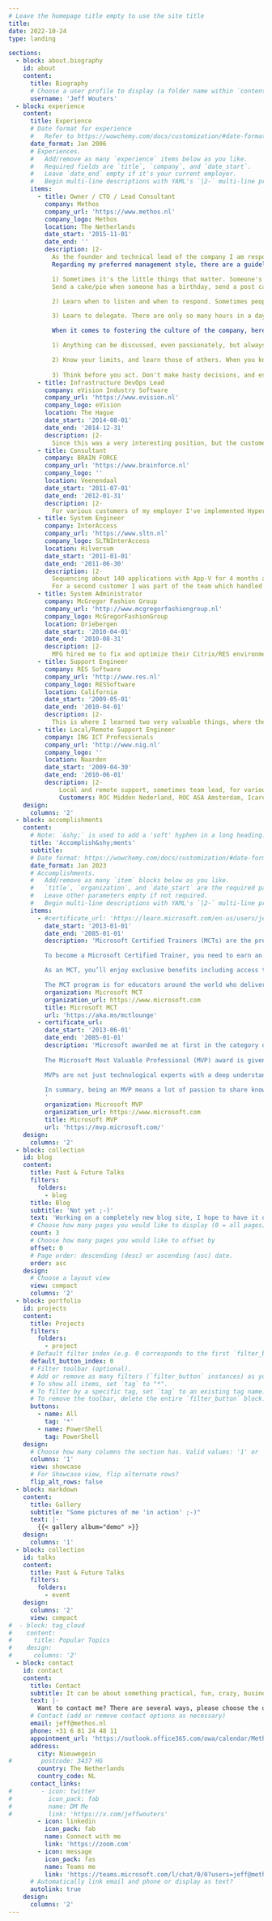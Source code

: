 ```yaml
---
# Leave the homepage title empty to use the site title
title:
date: 2022-10-24
type: landing

sections:
  - block: about.biography
    id: about
    content:
      title: Biography
      # Choose a user profile to display (a folder name within `content/authors/`)
      username: 'Jeff Wouters'
  - block: experience
    content:
      title: Experience
      # Date format for experience
      #   Refer to https://wowchemy.com/docs/customization/#date-format
      date_format: Jan 2006
      # Experiences.
      #   Add/remove as many `experience` items below as you like.
      #   Required fields are `title`, `company`, and `date_start`.
      #   Leave `date_end` empty if it's your current employer.
      #   Begin multi-line descriptions with YAML's `|2-` multi-line prefix.
      items:
        - title: Owner / CTO / Lead Consultant
          company: Methos
          company_url: 'https://www.methos.nl'
          company_logo: Methos
          location: The Netherlands
          date_start: '2015-11-01'
          date_end: ''
          description: |2-
            As the founder and technical lead of the company I am responsible for everything, but I focus on the culture and technical direction.
            Regarding my preferred management style, there are a guidelines I adhere to:

            1) Sometimes it's the little things that matter. Someone's father was rushed to the hospital, their car broke down, they came back from vacation, when they just bought a house or it's their birthday.
            Send a cake/pie when someone has a birthday, send a post card when someone has a birthday or bought a house, or call them when they had unplanned work in the weekend and thank them for their work and ask them how they're doing. People tend to appreciate this, and it takes little effort to do it.

            2) Learn when to listen and when to respond. Sometimes people come to me with their problems or challenges. But not always they want me to provide a solution. Sometimes they just want to vent.

            3) Learn to delegate. There are only so many hours in a day, and days in a week. So in order to do more than you can accomplish just on your own, you'll need to delegate. Next to this, your employees/colleagues will probably value your trust and answer with their respect, or even loyalty.

            When it comes to fostering the culture of the company, here are the phrases that I try to always adhere by:

            1) Anything can be discussed, even passionately, but always respectfully. Try to respect the opinions, views and points of others, or at least understand them. You don't have to agree with them, naturally. But a bit of understanding goes a long way.

            2) Know your limits, and learn those of others. When you know your limits, you know where to invest for growth but also when and what what to delegate.
            
            3) Think before you act. Don't make hasty decisions, and especially not led by emotions. Take your time, and don't ever let external factors make you decide when you're not ready to make a decision. If there's ever a customer or colleague that tries to force you to make a hasty decision, chances are you'll end up drawing the short straw.
        - title: Infrastructure DevOps Lead
          company: eVision Industry Software
          company_url: 'https://www.evision.nl'
          company_logo: eVision
          location: The Hague
          date_start: '2014-08-01'
          date_end: '2014-12-31'
          description: |2-
            Since this was a very interesting position, but the customer didn't hire externally, I decided to be employed again. After putting things on track and setting up a long term roadmap, my job was done and I left.
        - title: Consultant
          company: BRAIN FORCE
          company_url: 'https://www.brainforce.nl'
          company_logo: ''
          location: Veenendaal
          date_start: '2011-07-01'
          date_end: '2012-01-31'
          description: |2-
            For various customers of my employer I've implemented Hyper-V clusters, implemented and troubleshooted most of the System Center and Citrix products.
        - title: System Engineer
          company: InterAccess
          company_url: 'https://www.sltn.nl'
          company_logo: SLTNInterAccess
          location: Hilversum
          date_start: '2011-01-01'
          date_end: '2011-06-30'
          description: |2-
            Sequencing about 140 applications with App-V for 4 months at a customer's site for a project.
            For a second customer I was part of the team which handled to operational issues, like server deployment/configuration, solving incidents and general infrastructure problems. I had a personal project to solve issues on about 15 database clusters, based on the Windows Server 2003 (R2) platform with SQL Server and Oracle on it. The issues included unexplainable failovers, resources that could not come online on specific nodes, time skew errors, kerberos errors, etc.
        - title: System Administrator
          company: McGregor Fashion Group
          company_url: 'http://www.mcgregorfashiongroup.nl'
          company_logo: McGregorFashionGroup
          location: Driebergen
          date_start: '2010-04-01'
          date_end: '2010-08-31'
          description: |2-
            MFG hired me to fix and optimize their Citrix/RES environment, where lots of performance challenges and not working applications were considered normal.
        - title: Support Engineer
          company: RES Software
          company_url: 'http://www.res.nl'
          company_logo: RESSoftware
          location: California
          date_start: '2009-05-01'
          date_end: '2010-04-01'
          description: |2-
            This is where I learned two very valuable things, where the first was troubleshooting. Because RES' products were so intertwined in the Windows desktop and user experience, proper troubleshooting was a must.
        - title: Local/Remote Support Engineer
          company: ING ICT Professionals
          company_url: 'http://www.nig.nl'
          company_logo: ''
          location: Naarden
          date_start: '2009-04-30'
          date_end: '2010-06-01'
          description: |2-
              Local and remote support, sometimes team lead, for various customers of my employer.
              Customers: ROC Midden Nederland, ROC ASA Amsterdam, Icare Healthcare, Teijin Aramid / Teijin Twaron and Grontmij.
    design:
      columns: '2'
  - block: accomplishments
    content:
      # Note: `&shy;` is used to add a 'soft' hyphen in a long heading.
      title: 'Accomplish&shy;ments'
      subtitle:
      # Date format: https://wowchemy.com/docs/customization/#date-format
      date_format: Jan 2023
      # Accomplishments.
      #   Add/remove as many `item` blocks below as you like.
      #   `title`, `organization`, and `date_start` are the required parameters.
      #   Leave other parameters empty if not required.
      #   Begin multi-line descriptions with YAML's `|2-` multi-line prefix.
      items:
        - #certificate_url: 'https://learn.microsoft.com/en-us/users/jeffwouters/credentials/certification-o-/nouid.1541'
          date_start: '2013-01-01'
          date_end: '2085-01-01'
          description: 'Microsoft Certified Trainers (MCTs) are the premier technical and instructional experts in Microsoft technologies. They are part of an esteemed group of worldwide Microsoft training professionals.

          To become a Microsoft Certified Trainer, you need to earn an approved Microsoft Certification validating your experience and knowledge for each course you deliver. The Microsoft Certified Trainer program is an annual membership program. You must meet program requirements, complete an online application, and pay an annual fee to renew your training certification for the coming year.

          As an MCT, you’ll enjoy exclusive benefits including access to the complete library of official Microsoft training and certification products, substantial discounts on exams, books, and Microsoft products. You’ll also have access to Microsoft readiness resources to help enhance your training career and engage with other MCT members in an online forum. You’ll also be invited to exclusive Microsoft and local MCT community events.

          The MCT program is for educators around the world who deliver training on Microsoft technologies. If you have a qualifying certification and are passionate about training others on Microsoft technologies, you’ll be a great MCT.'
          organization: Microsoft MCT
          organization_url: https://www.microsoft.com
          title: Microsoft MCT
          url: 'https://aka.ms/mctlounge'
        - certificate_url:
          date_start: '2013-06-01'
          date_end: '2085-01-01'
          description: 'Microsoft awarded me at first in the category of Windows PowerShell later some categories were merged and became Cloud & Datacenter Management.
          
          The Microsoft Most Valuable Professional (MVP) award is given by Microsoft to technology experts who passionately share their knowledge with the community. They are awarded to people who actively share their technical expertise with different technology communities related directly or indirectly to Microsoft1. The MVP recognition lasts for a year and is awarded for a person’s Microsoft related activity, contributions, and influence over the previous year1.

          MVPs are not just technological experts with a deep understanding of Microsoft products and services. They’re also community leaders; someone who avidly shares their knowledge with the community, displaying exceptional leadership and a constant willingness to help others. They are always on the “bleeding edge” and have an unstoppable urge to get their hands on new, exciting technologies3.

          In summary, being an MVP means a lot of passion to share knowledge and engage with the tech community.
          '
          organization: Microsoft MVP
          organization_url: https://www.microsoft.com
          title: Microsoft MVP
          url: 'https://mvp.microsoft.com/'
    design:
      columns: '2'
  - block: collection
    id: blog
    content:
      title: Past & Future Talks
      filters:
        folders:
          - blog
      title: Blog
      subtitle: 'Not yet ;-)'
      text: 'Working on a completely new blog site, I hope to have it online soon!'
      # Choose how many pages you would like to display (0 = all pages)
      count: 3
      # Choose how many pages you would like to offset by
      offset: 0
      # Page order: descending (desc) or ascending (asc) date.
      order: asc
    design:
      # Choose a layout view
      view: compact
      columns: '2'
  - block: portfolio
    id: projects
    content:
      title: Projects
      filters:
        folders:
          - project
      # Default filter index (e.g. 0 corresponds to the first `filter_button` instance below).
      default_button_index: 0
      # Filter toolbar (optional).
      # Add or remove as many filters (`filter_button` instances) as you like.
      # To show all items, set `tag` to "*".
      # To filter by a specific tag, set `tag` to an existing tag name.
      # To remove the toolbar, delete the entire `filter_button` block.
      buttons:
        - name: All
          tag: '*'
        - name: PowerShell
          tag: PowerShell
    design:
      # Choose how many columns the section has. Valid values: '1' or '2'.
      columns: '1'
      view: showcase
      # For Showcase view, flip alternate rows?
      flip_alt_rows: false
  - block: markdown
    content:
      title: Gallery
      subtitle: "Some pictures of me 'in action' ;-)"
      text: |-
        {{< gallery album="demo" >}}
    design:
      columns: '1'
  - block: collection
    id: talks
    content:
      title: Past & Future Talks
      filters:
        folders:
          - event
    design:
      columns: '2'
      view: compact
#  - block: tag_cloud
#    content:
#      title: Popular Topics
#    design:
#      columns: '2'
  - block: contact
    id: contact
    content:
      title: Contact
      subtitle: It can be about something practical, fun, crazy, business or even all of the above ;-)
      text: |-
        Want to contact me? There are several ways, please choose the one(s) appropriate for you.
      # Contact (add or remove contact options as necessary)
      email: jeff@methos.nl
      phone: +31 6 81 24 48 11
      appointment_url: 'https://outlook.office365.com/owa/calendar/MethosBV@methos.nl/bookings/'
      address:
        city: Nieuwegein
#        postcode: 3437 HG
        country: The Netherlands
        country_code: NL
      contact_links:
#        - icon: twitter
#          icon_pack: fab
#          name: DM Me
#          link: 'https://x.com/jeffwouters'
        - icon: linkedin
          icon_pack: fab
          name: Connect with me
          link: 'https://zoom.com'
        - icon: message
          icon_pack: fas
          name: Teams me
          link: 'https://teams.microsoft.com/l/chat/0/0?users=jeff@methos.nl'
      # Automatically link email and phone or display as text?
      autolink: true
    design:
      columns: '2'
---
```

